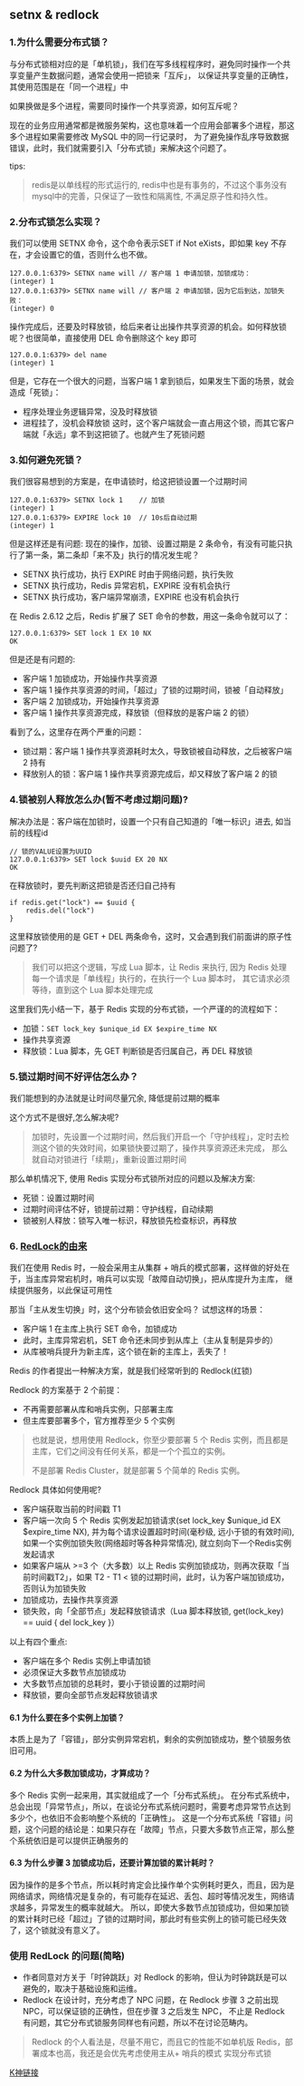 ## setnx & redlock
### 1.为什么需要分布式锁？
与分布式锁相对应的是「单机锁」，我们在写多线程程序时，避免同时操作一个共享变量产生数据问题，通常会使用一把锁来「互斥」，
以保证共享变量的正确性，其使用范围是在「同一个进程」中

如果换做是多个进程，需要同时操作一个共享资源，如何互斥呢？

现在的业务应用通常都是微服务架构，这也意味着一个应用会部署多个进程，那这多个进程如果需要修改 MySQL 中的同一行记录时，
为了避免操作乱序导致数据错误，此时，我们就需要引入「分布式锁」来解决这个问题了。

tips:
> redis是以单线程的形式运行的, redis中也是有事务的，不过这个事务没有mysql中的完善，只保证了一致性和隔离性, 不满足原子性和持久性。

### 2.分布式锁怎么实现？
我们可以使用 SETNX 命令，这个命令表示SET if Not eXists，即如果 key 不存在，才会设置它的值，否则什么也不做。
````
127.0.0.1:6379> SETNX name will // 客户端 1 申请加锁，加锁成功：
(integer) 1
127.0.0.1:6379> SETNX name will // 客户端 2 申请加锁，因为它后到达，加锁失败：
(integer) 0
````
操作完成后，还要及时释放锁，给后来者让出操作共享资源的机会。如何释放锁呢？也很简单，直接使用 DEL 命令删除这个 key 即可
````
127.0.0.1:6379> del name
(integer) 1
````
但是，它存在一个很大的问题，当客户端 1 拿到锁后，如果发生下面的场景，就会造成「死锁」：
- 程序处理业务逻辑异常，没及时释放锁
- 进程挂了，没机会释放锁
这时，这个客户端就会一直占用这个锁，而其它客户端就「永远」拿不到这把锁了。也就产生了死锁问题

### 3.如何避免死锁？
我们很容易想到的方案是，在申请锁时，给这把锁设置一个过期时间
````
127.0.0.1:6379> SETNX lock 1    // 加锁
(integer) 1
127.0.0.1:6379> EXPIRE lock 10  // 10s后自动过期
(integer) 1
````
但是这样还是有问题: 现在的操作，加锁、设置过期是 2 条命令，有没有可能只执行了第一条，第二条却「来不及」执行的情况发生呢？
- SETNX 执行成功，执行 EXPIRE 时由于网络问题，执行失败
- SETNX 执行成功，Redis 异常宕机，EXPIRE 没有机会执行
- SETNX 执行成功，客户端异常崩溃，EXPIRE 也没有机会执行

在 Redis 2.6.12 之后，Redis 扩展了 SET 命令的参数，用这一条命令就可以了：
````
127.0.0.1:6379> SET lock 1 EX 10 NX
OK
````
但是还是有问题的:
- 客户端 1 加锁成功，开始操作共享资源
- 客户端 1 操作共享资源的时间，「超过」了锁的过期时间，锁被「自动释放」
- 客户端 2 加锁成功，开始操作共享资源
- 客户端 1 操作共享资源完成，释放锁（但释放的是客户端 2 的锁）

看到了么，这里存在两个严重的问题：
- 锁过期：客户端 1 操作共享资源耗时太久，导致锁被自动释放，之后被客户端 2 持有
- 释放别人的锁：客户端 1 操作共享资源完成后，却又释放了客户端 2 的锁
### 4.锁被别人释放怎么办(暂不考虑过期问题)?
解决办法是：客户端在加锁时，设置一个只有自己知道的「唯一标识」进去, 如当前的线程id
````
// 锁的VALUE设置为UUID
127.0.0.1:6379> SET lock $uuid EX 20 NX
OK
````
在释放锁时，要先判断这把锁是否还归自己持有
````
if redis.get("lock") == $uuid {
    redis.del("lock")
}
````

这里释放锁使用的是 GET + DEL 两条命令，这时，又会遇到我们前面讲的原子性问题了?
> 我们可以把这个逻辑，写成 Lua 脚本，让 Redis 来执行, 因为 Redis 处理每一个请求是「单线程」执行的，在执行一个 Lua 脚本时，
> 其它请求必须等待，直到这个 Lua 脚本处理完成

这里我们先小结一下，基于 Redis 实现的分布式锁，一个严谨的的流程如下：
- 加锁：`SET lock_key $unique_id EX $expire_time NX`
- 操作共享资源
- 释放锁：Lua 脚本，先 GET 判断锁是否归属自己，再 DEL 释放锁
### 5.锁过期时间不好评估怎么办？
我们能想到的办法就是让时间尽量冗余, 降低提前过期的概率

这个方式不是很好,怎么解决呢?
> 加锁时，先设置一个过期时间，然后我们开启一个「守护线程」，定时去检测这个锁的失效时间，如果锁快要过期了，操作共享资源还未完成，
> 那么就自动对锁进行「续期」，重新设置过期时间

那么单机情况下, 使用 Redis 实现分布式锁所对应的问题以及解决方案:
- 死锁：设置过期时间
- 过期时间评估不好，锁提前过期：守护线程，自动续期
- 锁被别人释放：锁写入唯一标识，释放锁先检查标识，再释放

### 6. [RedLock的由来](https://redis.io/topics/distlock)
我们在使用 Redis 时，一般会采用主从集群 + 哨兵的模式部署，这样做的好处在于，当主库异常宕机时，哨兵可以实现「故障自动切换」，把从库提升为主库，
继续提供服务，以此保证可用性

那当「主从发生切换」时，这个分布锁会依旧安全吗？ 试想这样的场景：
- 客户端 1 在主库上执行 SET 命令，加锁成功
- 此时，主库异常宕机，SET 命令还未同步到从库上（主从复制是异步的）
- 从库被哨兵提升为新主库，这个锁在新的主库上，丢失了！

Redis 的作者提出一种解决方案，就是我们经常听到的 Redlock(红锁)

Redlock 的方案基于 2 个前提：
- 不再需要部署从库和哨兵实例，只部署主库
- 但主库要部署多个，官方推荐至少 5 个实例

> 也就是说，想用使用 Redlock，你至少要部署 5 个 Redis 实例，而且都是主库，它们之间没有任何关系，都是一个个孤立的实例。
>
> 不是部署 Redis Cluster，就是部署 5 个简单的 Redis 实例。

Redlock 具体如何使用呢?
- 客户端获取当前的时间戳 T1
- 客户端一次向 5 个 Redis 实例发起加锁请求(set lock_key $unique_id EX $expire_time NX), 并为每个请求设置超时时间(毫秒级, 远小于锁的有效时间),  
    如果一个实例加锁失败(网络超时等各种异常情况), 就立刻向下一个Redis实例发起请求
- 如果客户端从 >=3 个（大多数）以上 Redis 实例加锁成功，则再次获取「当前时间戳T2」，如果 T2 - T1 < 锁的过期时间，此时，认为客户端加锁成功，否则认为加锁失败
- 加锁成功，去操作共享资源
- 锁失败，向「全部节点」发起释放锁请求（Lua 脚本释放锁, get(lock_key) == uuid { del lock_key }）

以上有四个重点:
- 客户端在多个 Redis 实例上申请加锁
- 必须保证大多数节点加锁成功
- 大多数节点加锁的总耗时，要小于锁设置的过期时间
- 释放锁，要向全部节点发起释放锁请求

#### 6.1 为什么要在多个实例上加锁？
本质上是为了「容错」，部分实例异常宕机，剩余的实例加锁成功，整个锁服务依旧可用。
#### 6.2 为什么大多数加锁成功，才算成功？
多个 Redis 实例一起来用，其实就组成了一个「分布式系统」。
在分布式系统中，总会出现「异常节点」，所以，在谈论分布式系统问题时，需要考虑异常节点达到多少个，也依旧不会影响整个系统的「正确性」。
这是一个分布式系统「容错」问题，这个问题的结论是：如果只存在「故障」节点，只要大多数节点正常，那么整个系统依旧是可以提供正确服务的
#### 6.3 为什么步骤 3 加锁成功后，还要计算加锁的累计耗时？
因为操作的是多个节点，所以耗时肯定会比操作单个实例耗时更久，而且，因为是网络请求，网络情况是复杂的，有可能存在延迟、丢包、超时等情况发生，网络请求越多，异常发生的概率就越大。
所以，即使大多数节点加锁成功，但如果加锁的累计耗时已经「超过」了锁的过期时间，那此时有些实例上的锁可能已经失效了，这个锁就没有意义了。

### 使用 RedLock 的问题(简略)
- 作者同意对方关于「时钟跳跃」对 Redlock 的影响，但认为时钟跳跃是可以避免的，取决于基础设施和运维。
- Redlock 在设计时，充分考虑了 NPC 问题，在 Redlock 步骤 3 之前出现 NPC，可以保证锁的正确性，但在步骤 3 之后发生 NPC，
    不止是 Redlock 有问题，其它分布式锁服务同样也有问题，所以不在讨论范畴内。

> Redlock 的个人看法是，尽量不用它，而且它的性能不如单机版 Redis，部署成本也高，我还是会优先考虑使用主从+ 哨兵的模式 实现分布式锁

[K神链接](https://mp.weixin.qq.com/s/s8xjm1ZCKIoTGT3DCVA4aw)
